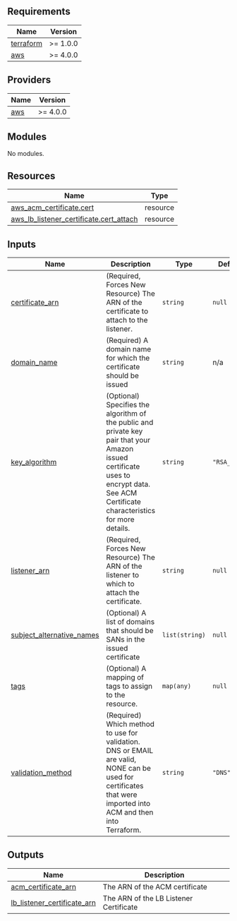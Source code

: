 <!-- BEGIN_TF_DOCS -->
## Requirements

| Name | Version |
|------|---------|
| <a name="requirement_terraform"></a> [terraform](#requirement\_terraform) | >= 1.0.0 |
| <a name="requirement_aws"></a> [aws](#requirement\_aws) | >= 4.0.0 |

## Providers

| Name | Version |
|------|---------|
| <a name="provider_aws"></a> [aws](#provider\_aws) | >= 4.0.0 |

## Modules

No modules.

## Resources

| Name | Type |
|------|------|
| [aws_acm_certificate.cert](https://registry.terraform.io/providers/hashicorp/aws/latest/docs/resources/acm_certificate) | resource |
| [aws_lb_listener_certificate.cert_attach](https://registry.terraform.io/providers/hashicorp/aws/latest/docs/resources/lb_listener_certificate) | resource |

## Inputs

| Name | Description | Type | Default | Required |
|------|-------------|------|---------|:--------:|
| <a name="input_certificate_arn"></a> [certificate\_arn](#input\_certificate\_arn) | (Required, Forces New Resource) The ARN of the certificate to attach to the listener. | `string` | `null` | no |
| <a name="input_domain_name"></a> [domain\_name](#input\_domain\_name) | (Required) A domain name for which the certificate should be issued | `string` | n/a | yes |
| <a name="input_key_algorithm"></a> [key\_algorithm](#input\_key\_algorithm) | (Optional) Specifies the algorithm of the public and private key pair that your Amazon issued certificate uses to encrypt data. See ACM Certificate characteristics for more details. | `string` | `"RSA_2048"` | no |
| <a name="input_listener_arn"></a> [listener\_arn](#input\_listener\_arn) | (Required, Forces New Resource) The ARN of the listener to which to attach the certificate. | `string` | `null` | no |
| <a name="input_subject_alternative_names"></a> [subject\_alternative\_names](#input\_subject\_alternative\_names) | (Optional) A list of domains that should be SANs in the issued certificate | `list(string)` | `null` | no |
| <a name="input_tags"></a> [tags](#input\_tags) | (Optional) A mapping of tags to assign to the resource. | `map(any)` | `null` | no |
| <a name="input_validation_method"></a> [validation\_method](#input\_validation\_method) | (Required) Which method to use for validation. DNS or EMAIL are valid, NONE can be used for certificates that were imported into ACM and then into Terraform. | `string` | `"DNS"` | no |

## Outputs

| Name | Description |
|------|-------------|
| <a name="output_acm_certificate_arn"></a> [acm\_certificate\_arn](#output\_acm\_certificate\_arn) | The ARN of the ACM certificate |
| <a name="output_lb_listener_certificate_arn"></a> [lb\_listener\_certificate\_arn](#output\_lb\_listener\_certificate\_arn) | The ARN of the LB Listener Certificate |
<!-- END_TF_DOCS -->